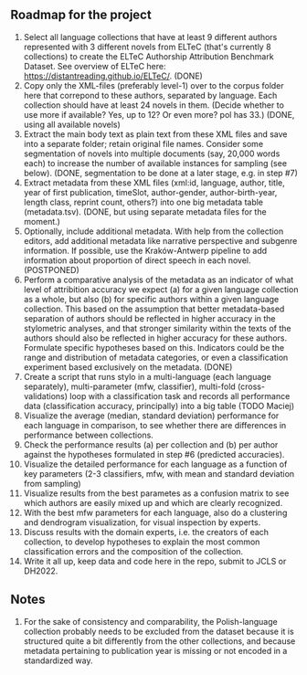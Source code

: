 ## Roadmap for the project

1. Select all language collections that have at least 9 different authors represented with 3 different novels from ELTeC (that's currently 8 collections) to create the ELTeC Authorship Attribution Benchmark Dataset. See overview of ELTeC here: https://distantreading.github.io/ELTeC/. (DONE)
2. Copy only the XML-files (preferably level-1) over to the corpus folder here that correpond to these authors, separated by language. Each collection should have at least 24 novels in them. (Decide whether to use more if available? Yes, up to 12? Or even more? pol has 33.) (DONE, using all available novels)
3. Extract the main body text as plain text from these XML files and save into a separate folder; retain original file names. Consider some segmentation of novels into multiple documents (say, 20,000 words each) to increase the number of available instances for sampling (see below). (DONE, segmentation to be done at a later stage, e.g. in step #7) 
4. Extract metadata from these XML files (xml:id, language, author, title, year of first publication, timeSlot, author-gender, author-birth-year, length class, reprint count, others?) into one big metadata table (metadata.tsv). (DONE, but using separate metadata files for the moment.) 
5. Optionally, include additional metadata. With help from the collection editors, add additional metadata like narrative perspective and subgenre information. If possible, use the Kraków-Antwerp pipeline to add information about proportion of direct speech in each novel. (POSTPONED)
6. Perform a comparative analysis of the metadata as an indicator of what level of attribition accuracy we expect (a) for a given language collection as a whole, but also (b) for specific authors within a given language collection. This based on the assumption that better metadata-based separation of authors should be reflected in higher accuracy in the stylometric analyses, and that stronger similarity within the texts of the authors should also be reflected in higher accuracy for these authors. Formulate specific hypotheses based on this. Indicators could be the range and distribution of metadata categories, or even a classification experiment based exclusively on the metadata.  (DONE)
7. Create a script that runs stylo in a multi-language (each language separately), multi-parameter (mfw, classifier), multi-fold (cross-validations) loop with a classification task and records all performance data (classification accuracy, principally) into a big table (TODO Maciej)
8. Visualize the average (median, standard deviation) performance for each language in comparison, to see whether there are differences in performance between collections. 
9. Check the performance results (a) per collection and (b) per author against the hypotheses formulated in step #6 (predicted accuracies). 
10. Visualize the detailed performance for each language as a function of key parameters (2-3 classifiers, mfw, with mean and standard deviation from sampling)
11. Visualize results from the best parametes as a confusion matrix to see which authors are easily mixed up and which are clearly recognized. 
12. With the best mfw parameters for each language, also do a clustering and dendrogram visualization, for visual inspection by experts. 
13. Discuss results with the domain experts, i.e. the creators of each collection, to develop hypotheses to explain the most common classification errors and the composition of the collection. 
14. Write it all up, keep data and code here in the repo, submit to JCLS or DH2022. 

## Notes
1. For the sake of consistency and comparability, the Polish-language collection probably needs to be excluded from the dataset because it is structured quite a bit differently from the other collections, and because metadata pertaining to publication year is missing or not encoded in a standardized way. 

